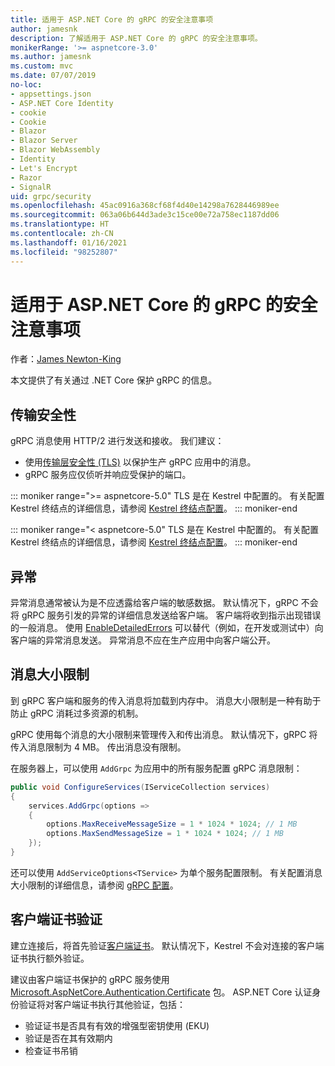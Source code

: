 ```yaml
---
title: 适用于 ASP.NET Core 的 gRPC 的安全注意事项
author: jamesnk
description: 了解适用于 ASP.NET Core 的 gRPC 的安全注意事项。
monikerRange: '>= aspnetcore-3.0'
ms.author: jamesnk
ms.custom: mvc
ms.date: 07/07/2019
no-loc:
- appsettings.json
- ASP.NET Core Identity
- cookie
- Cookie
- Blazor
- Blazor Server
- Blazor WebAssembly
- Identity
- Let's Encrypt
- Razor
- SignalR
uid: grpc/security
ms.openlocfilehash: 45ac0916a368cf68f4d40e14298a7628446989ee
ms.sourcegitcommit: 063a06b644d3ade3c15ce00e72a758ec1187dd06
ms.translationtype: HT
ms.contentlocale: zh-CN
ms.lasthandoff: 01/16/2021
ms.locfileid: "98252807"
---
```

# <a name="security-considerations-in-grpc-for-aspnet-core"></a>适用于 ASP.NET Core 的 gRPC 的安全注意事项

作者：[James Newton-King](https://twitter.com/jamesnk)

本文提供了有关通过 .NET Core 保护 gRPC 的信息。

## <a name="transport-security"></a>传输安全性

gRPC 消息使用 HTTP/2 进行发送和接收。 我们建议：

* 使用[传输层安全性 (TLS)](https://tools.ietf.org/html/rfc5246) 以保护生产 gRPC 应用中的消息。
* gRPC 服务应仅侦听并响应受保护的端口。

::: moniker range=">= aspnetcore-5.0"
TLS 是在 Kestrel 中配置的。 有关配置 Kestrel 终结点的详细信息，请参阅 [Kestrel 终结点配置](xref:fundamentals/servers/kestrel/endpoints)。
::: moniker-end

::: moniker range="< aspnetcore-5.0"
TLS 是在 Kestrel 中配置的。 有关配置 Kestrel 终结点的详细信息，请参阅 [Kestrel 终结点配置](xref:fundamentals/servers/kestrel#endpoint-configuration)。
::: moniker-end

## <a name="exceptions"></a>异常

异常消息通常被认为是不应透露给客户端的敏感数据。 默认情况下，gRPC 不会将 gRPC 服务引发的异常的详细信息发送给客户端。 客户端将收到指示出现错误的一般消息。 使用 [EnableDetailedErrors](xref:grpc/configuration#configure-services-options) 可以替代（例如，在开发或测试中）向客户端的异常消息发送。 异常消息不应在生产应用中向客户端公开。

## <a name="message-size-limits"></a>消息大小限制

到 gRPC 客户端和服务的传入消息将加载到内存中。 消息大小限制是一种有助于防止 gRPC 消耗过多资源的机制。

gRPC 使用每个消息的大小限制来管理传入和传出消息。 默认情况下，gRPC 将传入消息限制为 4 MB。 传出消息没有限制。

在服务器上，可以使用 `AddGrpc` 为应用中的所有服务配置 gRPC 消息限制：

```csharp
public void ConfigureServices(IServiceCollection services)
{
    services.AddGrpc(options =>
    {
        options.MaxReceiveMessageSize = 1 * 1024 * 1024; // 1 MB
        options.MaxSendMessageSize = 1 * 1024 * 1024; // 1 MB
    });
}
```

还可以使用 `AddServiceOptions<TService>` 为单个服务配置限制。 有关配置消息大小限制的详细信息，请参阅 [gRPC 配置](xref:grpc/configuration)。

## <a name="client-certificate-validation"></a>客户端证书验证

建立连接后，将首先验证[客户端证书](https://tools.ietf.org/html/rfc5246#section-7.4.4)。 默认情况下，Kestrel 不会对连接的客户端证书执行额外验证。

建议由客户端证书保护的 gRPC 服务使用 [Microsoft.AspNetCore.Authentication.Certificate](xref:security/authentication/certauth) 包。 ASP.NET Core 认证身份验证将对客户端证书执行其他验证，包括：

* 验证证书是否具有有效的增强型密钥使用 (EKU)
* 验证是否在其有效期内
* 检查证书吊销
